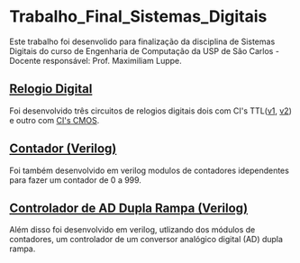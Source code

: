 # Trabalho_Final_Sistemas_Digitais

 Este trabalho foi desenvolido para finalização da disciplina de Sistemas Digitais do curso de Engenharia de Computação da USP de São Carlos - Docente responsável: Prof. Maximiliam Luppe.
 
## [Relogio Digital](/Relogio_Digital.pdf)

 Foi desenvolvido três circuitos de relogios digitais dois com CI's TTL([v1](/Circuito_TTL/v1/Circuito_TTL_v1.PDF), [v2](/Circuito_TTL/v2/Circuito_TTL_v2.PDF)) e outro com [CI's CMOS](/Circuito_CMOS/CMOS_Relogio.PDF).

## [Contador (Verilog)](/Contador999/README.md)

 Foi também desenvolvido em verilog modulos de contadores idependentes para fazer um contador de 0 a 999.

## [Controlador de AD Dupla Rampa (Verilog)](/Controlador/README.md)

 Além disso foi desenvolvido em verilog, utlizando dos módulos de contadores, um controlador de um conversor analógico digital (AD) dupla rampa.
